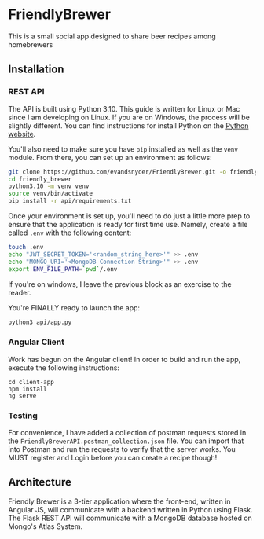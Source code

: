 # FriendlyBrewer

This is a small social app designed to share beer recipes among homebrewers


## Installation

### REST API
The API is built using Python 3.10. This guide is written for Linux or Mac since I am developing on Linux. If you are on Windows, the process will be slightly different. You can find instructions for install Python on the [Python website](https://www.python.org/downloads/).

You'll also need to make sure you have `pip` installed as well as the `venv` module. From there, you can set up an environment as follows:

```bash
git clone https://github.com/evandsnyder/FriendlyBrewer.git -o friendly_brewer
cd friendly_brewer
python3.10 -m venv venv
source venv/bin/activate
pip install -r api/requirements.txt
```
Once your environment is set up, you'll need to do just a little more prep to ensure that the application is ready for first time use. Namely, create a file called `.env` with the following content:
```bash
touch .env
echo "JWT_SECRET_TOKEN='<random_string_here>'" >> .env
echo "MONGO_URI='<MongoDB Connection String>'" >> .env
export ENV_FILE_PATH=`pwd`/.env
```

If you're on windows, I leave the previous block as an exercise to the reader.

You're FINALLY ready to launch the app:
```bash
python3 api/app.py
```

### Angular Client
Work has begun on the Angular client! In order to build and run the app, execute the following instructions:
```
cd client-app
npm install
ng serve
```

### Testing
For convenience, I have added a collection of postman requests stored in the `FriendlyBrewerAPI.postman_collection.json` file. You can import that into Postman and run the requests to verify that the server works. You MUST register and Login before you can create a recipe though!

## Architecture

Friendly Brewer is a 3-tier application where the front-end, written in Angular JS, will communicate with a backend written in Python using Flask. The Flask REST API will communicate with a MongoDB database hosted on Mongo's Atlas System.